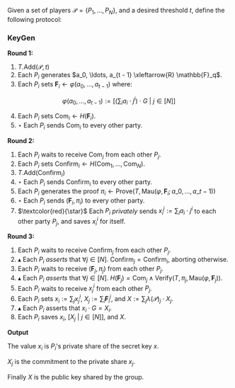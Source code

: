 Given a set of players $\mathcal{P} = \{P_1, \ldots, P_N\}$,
and a desired threshold $t$, define
the following protocol:

### KeyGen


**Round 1:**

1. $T.\text{Add}(\mathcal{P}, t)$
2. Each $P_i$ generates $a_0, \ldots, a_{t - 1} \xleftarrow{R} \mathbb{F}_q$.
3. Each $P_i$ sets $\textbf{F}_ i \gets \varphi(a_ 0, \ldots, a_ {t-1})$ where:

$$
\varphi(a_0, \ldots, a_{t - 1}) := \left[\left(\sum_i a_i \cdot j^i\right) \cdot G \ |\ j \in [N] \right]
$$

4. Each $P_i$ sets $\text{Com}_i \gets H(\textbf{F}_i)$.
5. $\star$ Each $P_i$ sends $\text{Com}_i$ to every other party.

**Round 2:**

1. Each $P_i$ waits to receive $\text{Com}_j$ from each other $P_j$.
2. Each $P_i$ sets $\text{Confirm}_i \gets H(\text{Com}_1, \ldots, \text{Com}_N)$.
3. $T.\text{Add}(\text{Confirm}_i)$
4. $\star$ Each $P_i$ sends $\text{Confirm}_i$ to every other party.
5. Each $P_i$ generates the proof $\pi_i \gets \text{Prove}(T, \text{Mau}(\varphi, \textbf{F}_i; a\_0, \ldots, a\_{t-1}))$
6. $\star$ Each $P_i$ sends $(\textbf{F}_i, \pi_i)$ to every other party.
7. $\textcolor{red}{\star}$ Each $P_i$ *privately* sends $x_i^j := \sum_i a_i \cdot j^i$ to each other party $P_j$, and saves $x_i^i$ for itself.

**Round 3:**

1. Each $P_i$ waits to receive $\text{Confirm}_j$ from each other $P_j$.
2. $\blacktriangle$ Each $P_i$ *asserts* that $\forall j \in [N].\ \text{Confirm}_j = \text{Confirm}_i$, aborting otherwise.
3. Each $P_i$ waits to receive $(\textbf{F}_j, \pi_j)$ from each other $P_j$.
4. $\blacktriangle$ Each $P_i$ *asserts* that $\forall j \in [N].\ H(\textbf{F}_j) = \text{Com}_j \land \text{Verify}(T, \pi_j, \text{Mau}(\varphi, \textbf{F}_j))$.
5. Each $P_i$ waits to receive $x_j^i$ from each other $P_j$.
6. Each $P_i$ sets $x_i := \sum_j x^i_j$, $X_j := \sum_i \textbf{F}_i^j$,
and $X := \sum_j \lambda(\mathcal{P})_j \cdot X_j$.
7. $\blacktriangle$ Each $P_i$ asserts that $x_i \cdot G = X_i$.
8. Each $P_i$ saves $x_i$, $[X_j \ |\ j \in [N]]$, and $X$.

**Output**

The value $x_i$ is $P_i$'s private share of the secret key $x$.

$X_j$ is the commitment to the private share $x_j$.

Finally $X$ is the public key shared by the group.

